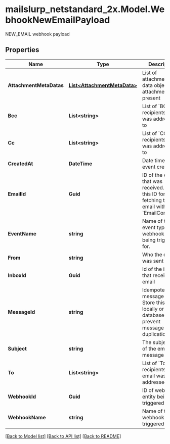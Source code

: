 # mailslurp_netstandard_2x.Model.WebhookNewEmailPayload
NEW_EMAIL webhook payload

## Properties

Name | Type | Description | Notes
------------ | ------------- | ------------- | -------------
**AttachmentMetaDatas** | [**List&lt;AttachmentMetaData&gt;**](AttachmentMetaData) | List of attachment meta data objects if attachments present | [optional] 
**Bcc** | **List&lt;string&gt;** | List of &#x60;BCC&#x60; recipients email was addressed to | [optional] 
**Cc** | **List&lt;string&gt;** | List of &#x60;CC&#x60; recipients email was addressed to | [optional] 
**CreatedAt** | **DateTime** | Date time of event creation | [optional] 
**EmailId** | **Guid** | ID of the email that was received. Use this ID for fetching the email with the &#x60;EmailController&#x60;. | [optional] 
**EventName** | **string** | Name of the event type webhook is being triggered for. | [optional] 
**From** | **string** | Who the email was sent from | [optional] 
**InboxId** | **Guid** | Id of the inbox that received an email | [optional] 
**MessageId** | **string** | Idempotent message ID. Store this ID locally or in a database to prevent message duplication. | [optional] 
**Subject** | **string** | The subject line of the email message | [optional] 
**To** | **List&lt;string&gt;** | List of &#x60;To&#x60; recipients that email was addressed to | [optional] 
**WebhookId** | **Guid** | ID of webhook entity being triggered | [optional] 
**WebhookName** | **string** | Name of the webhook being triggered | [optional] 

[[Back to Model list]](../README#documentation-for-models) [[Back to API list]](../README#documentation-for-api-endpoints) [[Back to README]](../README)

